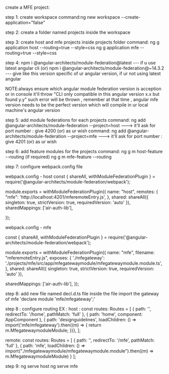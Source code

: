 
create a MFE project:

step 1: create workspace
command:ng new workspace --create-application="false"

step 2: create a folder named projects inside the workspace

step 3: create host and mfe projects inside projects folder
command: ng g application host --routing=true --style=css
         ng g application mfe  --routing=true --style=css

step 4: npm i @angular-architects/module-federation@latest --- if u use latest angular cli 
					(or)
	  npm i @angular-architects/module-federation@~14.3.2 --- give like this version specific of ur angular version, if ur not using latest angular

NOTE:always ensure which angular module federation version is acception or in console it'll throw 
"CLI only compatible in this angular version x.x but found y.y" such error will be thrown , remember at that time ,
 angular mfe version needs to be the perfect version which will compile in ur local machine's angular version       

step 5: add module federations for each projects
command: ng add @angular-architects/module-federation --project=host ---> it'll ask for port number : give 4200 (or) as ur wish
command: ng add @angular-architects/module-federation --project=mfe ---> it'll ask for port number : give 4201 (or) as ur wish
        

step 6: add feature modules for the projects
command: ng g m host-feature --routing (if required)
         ng g m mfe-feature --routing

step 7: 
configure webpack.config file

webpack.config - host
const { shareAll, withModuleFederationPlugin } = require('@angular-architects/module-federation/webpack');

module.exports = withModuleFederationPlugin({
  name: "host",
  remotes: {
  "mfe": 'http://localhost:4201/mferemoteEntry.js',
  },
  shared: shareAll({ singleton: true, strictVersion: true, requiredVersion: 'auto' }),
  sharedMappings: ['air-auth-lib'],

});

webpack.config - mfe

const { shareAll, withModuleFederationPlugin } = require('@angular-architects/module-federation/webpack');

module.exports = withModuleFederationPlugin({
  name: "mfe",
  filename: "mferemoteEntry.js",
  exposes: {
    './mfegateway': './projects/mfe/src/app/mfegatewaymodule/mfegatewaymodule.module.ts',
  },
  shared: shareAll({ singleton: true, strictVersion: true, requiredVersion: 'auto' }),

  sharedMappings: ['air-auth-lib'],
});

step 8:
add new file named decl.d.ts file 
inside the file import the gateway of mfe
'declare module 'mfe/mfegateway';'


step 8 :
configure routing
EX : 
host :
const routes: Routes = [
   { path: '', redirectTo: '/home', pathMatch: 'full' },
  { path: 'home', component: AppComponent },
  { path: 'designguidelines', loadChildren: () => import('mfe/mfegateway').then((m) => { return m.MfegatewaymoduleModule; })},
];

remote:
const routes: Routes = [
   { path: '', redirectTo: '/mfe', pathMatch: 'full' },
  { path: 'mfe', loadChildren: () => import("./mfegatewaymodule/mfegatewaymodule.module").then((m) => m.MfegatewaymoduleModule) }
];


step 9: ng serve host
        ng serve mfe
		
	








